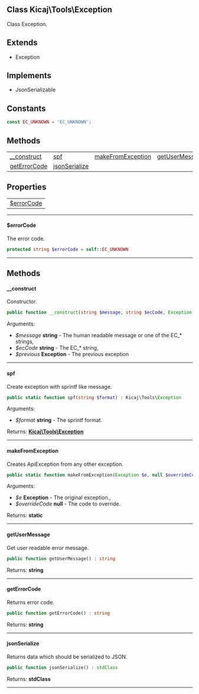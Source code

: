 ## Class Kicaj\Tools\Exception
Class Exception.

## Extends

- Exception

## Implements

- JsonSerializable

## Constants

```php
const EC_UNKNOWN = 'EC_UNKNOWN';
```

## Methods

|                                          |                                          |                                          |                                          |
| ---------------------------------------- | ---------------------------------------- | ---------------------------------------- | ---------------------------------------- |
|       [__construct](#__construct)        |               [spf](#spf)                | [makeFromException](#makefromexception)  |    [getUserMessage](#getusermessage)     |
|      [getErrorCode](#geterrorcode)       |     [jsonSerialize](#jsonserialize)      |                  [](#)                   |                  [](#)                   |

## Properties

|                            |
| -------------------------- |
|  [$errorCode](#errorcode)  |

-------

#### $errorCode
The error code.

```php
protected string $errorCode = self::EC_UNKNOWN
```

-------
## Methods
#### __construct
Constructor.
```php
public function __construct(string $message, string $ecCode, Exception $previous) : 
```
Arguments:
- _$message_ **string** - The human readable message or one of the EC_* strings, 
- _$ecCode_ **string** - The EC_* string, 
- _$previous_ **Exception** - The previous exception

-------
#### spf
Create exception with sprintf like message.
```php
public static function spf(string $format) : Kicaj\Tools\Exception
```
Arguments:
- _$format_ **string** - The sprintf format.

Returns: **[Kicaj\Tools\Exception](Kicaj-Tools-Exception.md)**

-------
#### makeFromException
Creates ApiException from any other exception.
```php
public static function makeFromException(Exception $e, null $overrideCode) : static
```
Arguments:
- _$e_ **Exception** - The original exception., 
- _$overrideCode_ **null** - The code to override.

Returns: **static**

-------
#### getUserMessage
Get user readable error message.
```php
public function getUserMessage() : string
```

Returns: **string**

-------
#### getErrorCode
Returns error code.
```php
public function getErrorCode() : string
```

Returns: **string**

-------
#### jsonSerialize
Returns data which should be serialized to JSON.
```php
public function jsonSerialize() : stdClass
```

Returns: **stdClass**

-------
